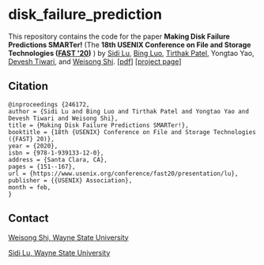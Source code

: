 # disk_failure_prediction
This repository contains the code for the paper **Making Disk Failure Predictions SMARTer!** (The **18th USENIX Conference on File and Storage Technologies ([FAST '20](https://www.usenix.org/conference/fast20))** ) by [Sidi Lu](http://codegreen.cs.wayne.edu/sidi/), [Bing Luo](http://codegreen.cs.wayne.edu/bing/), [Tirthak Patel](http://www1.ece.neu.edu/~tirthak/), Yongtao Yao, [Devesh Tiwari](https://coe.northeastern.edu/people/tiwari-devesh/), and [Weisong Shi](https://engineering.wayne.edu/profile/ao3342). [[pdf](https://www.usenix.org/system/files/fast20-lu.pdf)] [[project page](http://codegreen.cs.wayne.edu/wizard/)] 

## Citation

```
@inproceedings {246172,
author = {Sidi Lu and Bing Luo and Tirthak Patel and Yongtao Yao and Devesh Tiwari and Weisong Shi},
title = {Making Disk Failure Predictions SMARTer!},
booktitle = {18th {USENIX} Conference on File and Storage Technologies ({FAST} 20)},
year = {2020},
isbn = {978-1-939133-12-0},
address = {Santa Clara, CA},
pages = {151--167},
url = {https://www.usenix.org/conference/fast20/presentation/lu},
publisher = {{USENIX} Association},
month = feb,
}
```



## Contact

[Weisong Shi, Wayne State University](mailto:weisong@wayne.edu "Weisong Shi, Wayne State University") 

[Sidi Lu, Wayne State University](mailto:lu.sidi@wayne.edu "Sidi Lu, Wayne State University") 

